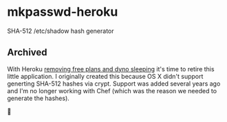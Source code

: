 # mkpasswd-heroku
SHA-512 /etc/shadow hash generator

## Archived

With Heroku [removing free plans and dyno sleeping](https://blog.heroku.com/next-chapter) it's time to retire this little application. I originally created this because OS X didn't support generting SHA-512 hashes via crypt. Support was added several years ago and I'm no longer working with Chef (which was the reason we needed to generate the hashes).

:wave:
